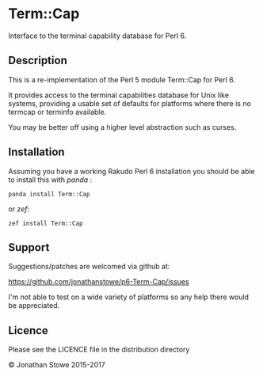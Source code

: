 # Term::Cap
Interface to the terminal capability database for Perl 6.

## Description

This is a re-implementation of the Perl 5 module Term::Cap for Perl 6.

It provides access to the terminal capabilities database for Unix like systems,
providing a usable set of defaults for platforms where there is no termcap or
terminfo available.

You may be better off using a higher level abstraction such as curses.

## Installation

Assuming you have a working Rakudo Perl 6 installation you should be able to
install this with *panda* :

    panda install Term::Cap

or *zef*:

    zef install Term::Cap

## Support

Suggestions/patches are
welcomed via github at:

https://github.com/jonathanstowe/p6-Term-Cap/issues

I'm not able to test on a wide variety of platforms so any help there
would be appreciated.

## Licence

Please see the LICENCE file in the distribution directory

© Jonathan Stowe 2015-2017
